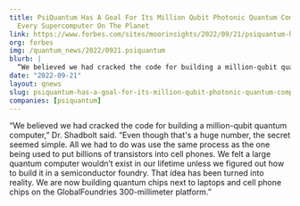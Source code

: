 ```yaml
---
title: PsiQuantum Has A Goal For Its Million Qubit Photonic Quantum Computer To Outperform
  Every Supercomputer On The Planet
link: https://www.forbes.com/sites/moorinsights/2022/09/21/psiquantum-has-a-goal-for-its-million-qubit-photonic-quantum-computer-to-outperform-every-supercomputer-on-the-planet/?sh=74315afb8db3
org: forbes
img: /quantum_news/2022/0921.psiquantum
blurb: |
  “We believed we had cracked the code for building a million-qubit quantum computer,” Dr. Shadbolt said. “Even though that's a huge number, the secret seemed simple. All we had to do was use the same process as the one being used to put billions of transistors into cell phones. We felt a large quantum computer wouldn’t exist in our lifetime unless we figured out how to build it in a semiconductor foundry. That idea has been turned into reality. We are now building quantum chips next to laptops and cell phone chips on the GlobalFoundries 300-millimeter platform.”
date: "2022-09-21"
layout: qnews
slug: psiquantum-has-a-goal-for-its-million-qubit-photonic-quantum-computer-to-outperform-every-supercomputer-on-the-planet
companies: [psiquantum]
---
```


“We believed we had cracked the code for building a million-qubit quantum computer,” Dr. Shadbolt said. “Even though that's a huge number, the secret seemed simple. All we had to do was use the same process as the one being used to put billions of transistors into cell phones. We felt a large quantum computer wouldn’t exist in our lifetime unless we figured out how to build it in a semiconductor foundry. That idea has been turned into reality. We are now building quantum chips next to laptops and cell phone chips on the GlobalFoundries 300-millimeter platform.”
